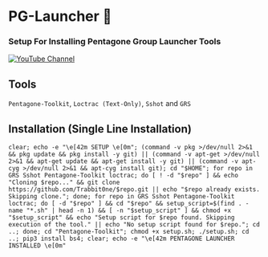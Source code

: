 # PG-Launcher 🚀
### Setup For Installing Pentagone Group Launcher Tools
[![YouTube Channel](https://img.shields.io/badge/YouTube-Channel-red)](https://www.youtube.com/@TrabbitOne)


## Tools
``Pentagone-Toolkit``, ``Loctrac (Text-Only)``, ``Sshot`` and ``GRS``

## Installation (Single Line Installation)
```
clear; echo -e "\e[42m SETUP \e[0m"; (command -v pkg >/dev/null 2>&1 && pkg update && pkg install -y git) || (command -v apt-get >/dev/null 2>&1 && apt-get update && apt-get install -y git) || (command -v apt-cyg >/dev/null 2>&1 && apt-cyg install git); cd "$HOME"; for repo in GRS Sshot Pentagone-Toolkit loctrac; do [ ! -d "$repo" ] && echo "Cloning $repo..." && git clone https://github.com/Trabbit0ne/$repo.git || echo "$repo already exists. Skipping clone."; done; for repo in GRS Sshot Pentagone-Toolkit loctrac; do [ -d "$repo" ] && cd "$repo" && setup_script=$(find . -name "*.sh" | head -n 1) && [ -n "$setup_script" ] && chmod +x "$setup_script" && echo "Setup script for $repo found. Skipping execution of the tool." || echo "No setup script found for $repo."; cd ..; done; cd "Pentagone-Toolkit"; chmod +x setup.sh; ./setup.sh; cd ..; pip3 install bs4; clear; echo -e "\e[42m PENTAGONE LAUNCHER INSTALLED \e[0m"
```

